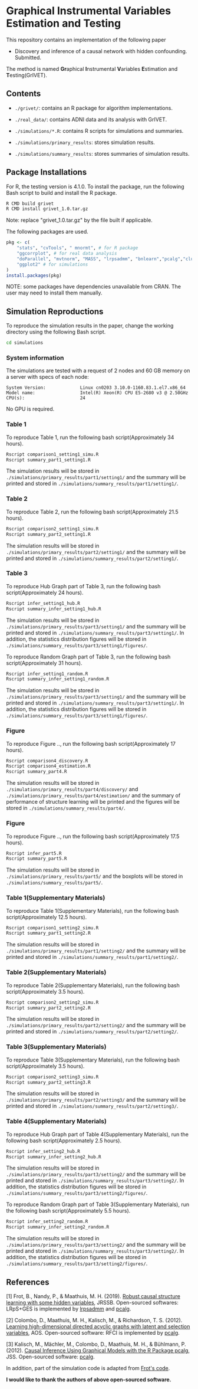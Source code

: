 # Graphical Instrumental Variables Estimation and Testing
This repository contains an implementation of the following paper 

- Discovery and inference of a causal network with hidden confounding. Submitted.

The method is named **Gr**aphical **I**nstrumental **V**ariables **E**stimation and **T**esting(GrIVET).

## Contents

-  `./grivet/`: contains an R package for algorithm implementations.

- `./real_data/`: contains ADNI data and its analysis with GrIVET.

- `./simulations/*.R`: contains R scripts for simulations and summaries.

- `./simulations/primary_results`: stores simulation results.

- `./simulations/summary_results`: stores summaries of simulation results.

## Package Installations

For R, the testing version is 4.1.0. To install the package, run the following Bash script to build and install the R package.

```bash
R CMD build grivet
R CMD install grivet_1.0.tar.gz
```

Note: replace "grivet_1.0.tar.gz" by the file built if applicable.

The following packages are used.

```r
pkg <- c(
    "stats", "cvTools", " mnormt", # for R package
    "ggcorrplot", # for real data analysis
    "doParallel", "mvtnorm", "MASS", "lrpsadmm", "bnlearn","pcalg","clusterGeneration",
    "ggplot2" # for simulations
)
install.packages(pkg)
```

NOTE: some packages have dependencies unavailable from CRAN. The user may need to install them manually.

## Simulation Reproductions

To reproduce the simulation results in the paper, change the working directory using the following Bash script.

```bash
cd simulations
```

### System information 

The simulations are tested with a request of 2 nodes and 60 GB memory on a server with specs of each node:
```
System Version:             Linux cn0203 3.10.0-1160.83.1.el7.x86_64
Model name:                 Intel(R) Xeon(R) CPU E5-2680 v3 @ 2.50GHz
CPU(s):                     24
```
No GPU is required.

### Table 1
To reproduce Table 1, run the following bash script(Approximately 34 hours).
```bash
Rscript comparison1_setting1_simu.R
Rscript summary_part1_setting1.R
```
The simulation results will be stored in `./simulations/primary_results/part1/setting1/` and the summary will be printed and stored in `./simulations/summary_results/part1/setting1/`.

### Table 2
To reproduce Table 2, run the following bash script(Approximately 21.5 hours).
```bash
Rscript comparison2_setting1_simu.R
Rscript summary_part2_setting1.R
```
The simulation results will be stored in `./simulations/primary_results/part2/setting1/` and the summary will be printed and stored in `./simulations/summary_results/part2/setting1/`.

### Table 3
To reproduce Hub Graph part of Table 3, run the following bash script(Approximately 24 hours).
```bash
Rscript infer_setting1_hub.R
Rscript summary_infer_setting1_hub.R
```
The simulation results will be stored in `./simulations/primary_results/part3/setting1/` and the summary will be printed and stored in `./simulations/summary_results/part3/setting1/`. In addition, the statistics distribution figures will be stored in `./simulations/summary_results/part3/setting1/figures/`.

To reproduce Random Graph part of Table 3, run the following bash script(Approximately 31 hours).
```bash
Rscript infer_setting1_random.R
Rscript summary_infer_setting1_random.R
```
The simulation results will be stored in `./simulations/primary_results/part3/setting1/` and the summary will be printed and stored in `./simulations/summary_results/part3/setting1/`. In addition, the statistics distribution figures will be stored in `./simulations/summary_results/part3/setting1/figures/`.

### Figure 

To reproduce Figure .., run the following bash script(Approximately 17 hours).
```bash
Rscript comparison4_discovery.R
Rscript comparison4_estimation.R
Rscript summary_part4.R
```
The simulation results will be stored in `./simulations/primary_results/part4/discovery/` and `./simulations/primary_results/part4/estimation/` and the summary of performance of structure learning will be printed and the figures will be stored in `./simulations/summary_results/part4/`.

### Figure 

To reproduce Figure .., run the following bash script(Approximately 17.5 hours).
```bash
Rscript infer_part5.R
Rscript summary_part5.R
```
The simulation results will be stored in `./simulations/primary_results/part5/` and the boxplots will be stored in  `./simulations/summary_results/part5/`.

### Table 1(Supplementary Materials)
To reproduce Table 1(Supplementary Materials), run the following bash script(Approximately 12.5 hours).
```bash
Rscript comparison1_setting2_simu.R
Rscript summary_part1_setting2.R
```
The simulation results will be stored in `./simulations/primary_results/part1/setting2/` and the summary will be printed and stored in `./simulations/summary_results/part1/setting2/`.

### Table 2(Supplementary Materials)
To reproduce Table 2(Supplementary Materials), run the following bash script(Approximately 3.5 hours).
```bash
Rscript comparison2_setting2_simu.R
Rscript summary_part2_setting2.R
```
The simulation results will be stored in `./simulations/primary_results/part2/setting2/` and the summary will be printed and stored in `./simulations/summary_results/part2/setting2/`.

### Table 3(Supplementary Materials)
To reproduce Table 3(Supplementary Materials), run the following bash script(Approximately 3.5 hours).
```bash
Rscript comparison2_setting3_simu.R
Rscript summary_part2_setting3.R
```
The simulation results will be stored in `./simulations/primary_results/part2/setting3/` and the summary will be printed and stored in `./simulations/summary_results/part2/setting3/`.

### Table 4(Supplementary Materials)
To reproduce Hub Graph part of Table 4(Supplementary Materials), run the following bash script(Approximately 2.5 hours).
```bash
Rscript infer_setting2_hub.R
Rscript summary_infer_setting2_hub.R
```
The simulation results will be stored in `./simulations/primary_results/part3/setting2/` and the summary will be printed and stored in `./simulations/summary_results/part3/setting2/`. In addition, the statistics distribution figures will be stored in `./simulations/summary_results/part3/setting2/figures/`.

To reproduce Random Graph part of Table 3(Supplementary Materials), run the following bash script(Approximately 5.5 hours).
```bash
Rscript infer_setting2_random.R
Rscript summary_infer_setting2_random.R
```
The simulation results will be stored in `./simulations/primary_results/part3/setting2/` and the summary will be printed and stored in `./simulations/summary_results/part3/setting2/`. In addition, the statistics distribution figures will be stored in `./simulations/summary_results/part3/setting2/figures/`.


## References

[1] Frot, B., Nandy, P., & Maathuis, M. H.  (2019).
[Robust causal structure learning with some hidden variables](https://rss.onlinelibrary.wiley.com/doi/full/10.1111/rssb.12315), JRSSB. 
Open-sourced softwares: LRpS+GES is implemented by [lrpsadmm](https://github.com/benjaminfrot/lrpsadmm) and [pcalg](https://github.com/cran/pcalg).

[2] Colombo, D., Maathuis, M. H., Kalisch, M., & Richardson, T. S. (2012).
[Learning high-dimensional directed acyclic graphs with latent and selection variables](https://projecteuclid.org/journals/annals-of-statistics/volume-40/issue-1/Learning-high-dimensional-directed-acyclic-graphs-with-latent-and-selection/10.1214/11-AOS940.full), AOS. 
Open-sourced software: RFCI is implemented by [pcalg](https://github.com/cran/pcalg).

[3] Kalisch, M., Mächler, M., Colombo, D., Maathuis, M. H., & Bühlmann, P. (2012).
[Causal Inference Using Graphical Models with the R Package pcalg](https://www.jstatsoft.org/article/view/v047i11), JSS. 
Open-sourced software: [pcalg](https://github.com/cran/pcalg).


In addition, part of the simulation code is adapted from 
[Frot's code](https://github.com/benjaminfrot/lrpsadmm-examples).

**I would like to thank the authors of above open-sourced software.**







